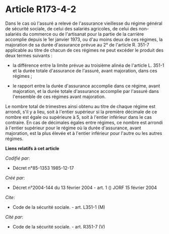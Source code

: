 # Article R173-4-2

Dans le cas où l'assuré a relevé de l'assurance vieillesse du régime général de sécurité sociale, de celui des salariés
agricoles, de celui des non-salariés du commerce ou de l'artisanat pour la partie de la carrière accomplie depuis le 1er
janvier 1973, ou d'au moins deux de ces régimes, la majoration de sa durée d'assurance prévue au 2° de l'article R. 351-7
applicable au titre de chacun de ces régimes ne peut excéder le produit des deux termes suivants :

- la différence entre la limite prévue au troisième alinéa de l'article L. 351-1 et la durée totale d'assurance de l'assuré,
avant majoration, dans ces régimes ;

- le rapport entre la durée d'assurance accomplie dans ce régime, avant majoration, et la durée totale d'assurance accomplie
par l'assuré dans l'ensemble de ces régimes avant majoration.

Le nombre total de trimestres ainsi obtenu au titre de chaque régime est arrondi, s'il y a lieu, soit à l'entier supérieur si
la première décimale de ce nombre est égale ou supérieure à 5, soit à l'entier inférieur dans le cas contraire. En cas de
décimales égales entre régimes, ce nombre est arrondi à l'entier supérieur pour le régime où la durée d'assurance, avant
majoration, est la plus élevée et à l'entier inférieur pour l'autre ou les autres régimes.

**Liens relatifs à cet article**

_Codifié par_:

  - Décret n°85-1353 1985-12-17

_Créé par_:

  - Décret n°2004-144 du 13 février 2004 - art. 1 () JORF 15 février 2004

_Cite_:

  - Code de la sécurité sociale. - art. L351-1 (M)

_Cité par_:

  - Code de la sécurité sociale. - art. R351-7 (V)
